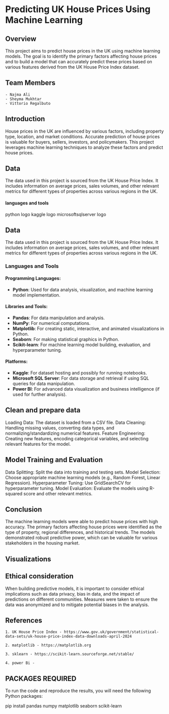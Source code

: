 # Predicting UK House Prices Using Machine Learning

## Overview 

This project aims to predict house prices in the UK using machine learning models. The goal is to identify the primary factors affecting house prices and to build a model that can accurately predict these prices based on various features derived from the UK House Price Index dataset.

## Team Members 
    - Najma Ali
    - Sheyma Mukhtar
    - Vittorio Regalbuto


## Introduction 

House prices in the UK are influenced by various factors, including property type, location, and market conditions. Accurate prediction of house prices is valuable for buyers, sellers, investors, and policymakers. This project leverages machine learning techniques to analyze these factors and predict house prices.

## Data

The data used in this project is sourced from the UK House Price Index. It includes information on average prices, sales volumes, and other relevant metrics for different types of properties across various regions in the UK.

#### languages and tools 
python logo  kaggle logo  microsoftsqlserver logo 

## Data

The data used in this project is sourced from the UK House Price Index. It includes information on average prices, sales volumes, and other relevant metrics for different types of properties across various regions in the UK.

### Languages and Tools

#### Programming Languages:
- **Python**: Used for data analysis, visualization, and machine learning model implementation.

#### Libraries and Tools:
- **Pandas**: For data manipulation and analysis.
- **NumPy**: For numerical computations.
- **Matplotlib**: For creating static, interactive, and animated visualizations in Python.
- **Seaborn**: For making statistical graphics in Python.
- **Scikit-learn**: For machine learning model building, evaluation, and hyperparameter tuning.

#### Platforms:
- **Kaggle**: For dataset hosting and possibly for running notebooks.
- **Microsoft SQL Server**: For data storage and retrieval if using SQL queries for data manipulation.
- **Power BI**: For advanced data visualization and business intelligence (if used for further analysis).


## Clean and prepare data

Loading Data: The dataset is loaded from a CSV file.
Data Cleaning: Handling missing values, converting data types, and normalizing/standardizing numerical features.
Feature Engineering: Creating new features, encoding categorical variables, and selecting relevant features for the model.

## Model Training and Evaluation

Data Splitting: Split the data into training and testing sets.
Model Selection: Choose appropriate machine learning models (e.g., Random Forest, Linear Regression).
Hyperparameter Tuning: Use GridSearchCV for hyperparameter tuning.
Model Evaluation: Evaluate the models using R-squared score and other relevant metrics.

## Conclusion

The machine learning models were able to predict house prices with high accuracy. The primary factors affecting house prices were identified as the type of property, regional differences, and historical trends. The models demonstrated robust predictive power, which can be valuable for various stakeholders in the housing market.

## Visualizations

## Ethical consideration

When building predictive models, it is important to consider ethical implications such as data privacy, bias in data, and the impact of predictions on different communities. Measures were taken to ensure the data was anonymized and to mitigate potential biases in the analysis.

## References

    1. UK House Price Index - https://www.gov.uk/government/statistical-data-sets/uk-house-price-index-data-downloads-april-2024

    2. matplotlib - https://matplotlib.org

    3. sklearn - https://scikit-learn.sourceforge.net/stable/

    4. power Bi - 

## PACKAGES REQUIRED

To run the code and reproduce the results, you will need the following Python packages:

pip install pandas numpy matplotlib seaborn scikit-learn
